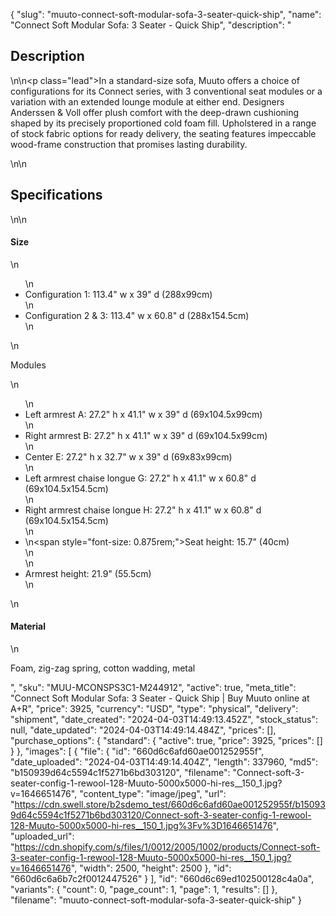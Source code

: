 {
  "slug": "muuto-connect-soft-modular-sofa-3-seater-quick-ship",
  "name": "Connect Soft Modular Sofa: 3 Seater - Quick Ship",
  "description": "<h2>Description</h2>\n<!-- split -->\n<p class=\"lead\">In a standard-size sofa, Muuto offers a choice of configurations for its Connect series, with 3 conventional seat modules or a variation with an extended lounge module at either end. Designers Anderssen &amp; Voll offer plush comfort with the deep-drawn cushioning shaped by its precisely proportioned cold foam fill. Upholstered in a range of stock fabric options for ready delivery, the seating features impeccable wood-frame construction that promises lasting durability. </p>\n<!-- split -->\n<h2>Specifications</h2>\n<!-- split -->\n<h4>Size</h4>\n<ul>\n<li>Configuration 1: 113.4\" w x 39\" d (288x99cm)</li>\n<li>Configuration 2 &amp; 3: 113.4\" w x 60.8\" d (288x154.5cm)</li>\n</ul>\n<p>Modules</p>\n<ul>\n<li>Left armrest A: 27.2\" h x 41.1\" w x 39\" d (69x104.5x99cm)</li>\n<li>Right armrest B: 27.2\" h x 41.1\" w x 39\" d (69x104.5x99cm)</li>\n<li>Center E: 27.2\" h x 32.7\" w x 39\" d (69x83x99cm)</li>\n<li>Left armrest chaise longue G: 27.2\" h x 41.1\" w x 60.8\" d (69x104.5x154.5cm)</li>\n<li>Right armrest chaise longue H: 27.2\" h x 41.1\" w x 60.8\" d (69x104.5x154.5cm)</li>\n<li>\n<span style=\"font-size: 0.875rem;\">Seat height: 15.7\" (40cm)</span><br>\n</li>\n<li>Armrest height: 21.9\" (55.5cm)</li>\n</ul>\n<h4>Material</h4>\n<p>Foam, zig-zag spring, cotton wadding, metal</p>",
  "sku": "MUU-MCONSPS3C1-M244912",
  "active": true,
  "meta_title": "Connect Soft Modular Sofa: 3 Seater - Quick Ship | Buy Muuto online at A+R",
  "price": 3925,
  "currency": "USD",
  "type": "physical",
  "delivery": "shipment",
  "date_created": "2024-04-03T14:49:13.452Z",
  "stock_status": null,
  "date_updated": "2024-04-03T14:49:14.484Z",
  "prices": [],
  "purchase_options": {
    "standard": {
      "active": true,
      "price": 3925,
      "prices": []
    }
  },
  "images": [
    {
      "file": {
        "id": "660d6c6afd60ae001252955f",
        "date_uploaded": "2024-04-03T14:49:14.404Z",
        "length": 337960,
        "md5": "b150939d64c5594c1f5271b6bd303120",
        "filename": "Connect-soft-3-seater-config-1-rewool-128-Muuto-5000x5000-hi-res__150_1.jpg?v=1646651476",
        "content_type": "image/jpeg",
        "url": "https://cdn.swell.store/b2sdemo_test/660d6c6afd60ae001252955f/b150939d64c5594c1f5271b6bd303120/Connect-soft-3-seater-config-1-rewool-128-Muuto-5000x5000-hi-res__150_1.jpg%3Fv%3D1646651476",
        "uploaded_url": "https://cdn.shopify.com/s/files/1/0012/2005/1002/products/Connect-soft-3-seater-config-1-rewool-128-Muuto-5000x5000-hi-res__150_1.jpg?v=1646651476",
        "width": 2500,
        "height": 2500
      },
      "id": "660d6c6a6b7c2f0012447526"
    }
  ],
  "id": "660d6c69ed102500128c4a0a",
  "variants": {
    "count": 0,
    "page_count": 1,
    "page": 1,
    "results": []
  },
  "filename": "muuto-connect-soft-modular-sofa-3-seater-quick-ship"
}